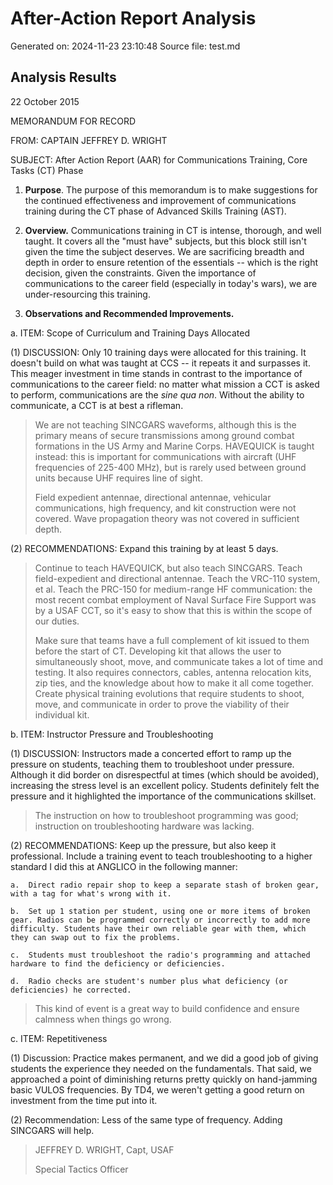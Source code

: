 # After-Action Report Analysis

Generated on: 2024-11-23 23:10:48
Source file: test.md

## Analysis Results

22 October 2015

MEMORANDUM FOR RECORD

FROM: CAPTAIN JEFFREY D. WRIGHT

SUBJECT: After Action Report (AAR) for Communications Training, Core Tasks (CT) Phase

1.  **Purpose**. The purpose of this memorandum is to make suggestions for the continued effectiveness and improvement of communications training during the CT phase of Advanced Skills Training (AST).

2.  **Overview.** Communications training in CT is intense, thorough, and well taught. It covers all the "must have" subjects, but this block still isn't given the time the subject deserves. We are sacrificing breadth and depth in order to ensure retention of the essentials -- which is the right decision, given the constraints. Given the importance of communications to the career field (especially in today's wars), we are under-resourcing this training.

3.  **Observations and Recommended Improvements.**

a.  ITEM: Scope of Curriculum and Training Days Allocated

(1) DISCUSSION: Only 10 training days were allocated for this training. It doesn't build on what was taught at CCS -- it repeats it and surpasses it. This meager investment in time stands in contrast to the importance of communications to the career field: no matter what mission a CCT is asked to perform, communications are the *sine qua non*. Without the ability to communicate, a CCT is at best a rifleman.

> We are not teaching SINCGARS waveforms, although this is the primary means of secure transmissions among ground combat formations in the US Army and Marine Corps. HAVEQUICK is taught instead: this is important for communications with aircraft (UHF frequencies of 225-400 MHz), but is rarely used between ground units because UHF requires line of sight.
>
> Field expedient antennae, directional antennae, vehicular communications, high frequency, and kit construction were not covered. Wave propagation theory was not covered in sufficient depth.

(2) RECOMMENDATIONS: Expand this training by at least 5 days.

> Continue to teach HAVEQUICK, but also teach SINCGARS. Teach field-expedient and directional antennae. Teach the VRC-110 system, et al. Teach the PRC-150 for medium-range HF communication: the most recent combat employment of Naval Surface Fire Support was by a USAF CCT, so it's easy to show that this is within the scope of our duties.
>
> Make sure that teams have a full complement of kit issued to them before the start of CT. Developing kit that allows the user to simultaneously shoot, move, and communicate takes a lot of time and testing. It also requires connectors, cables, antenna relocation kits, zip ties, and the knowledge about how to make it all come together. Create physical training evolutions that require students to shoot, move, and communicate in order to prove the viability of their individual kit.

b.  ITEM: Instructor Pressure and Troubleshooting

(1) DISCUSSION: Instructors made a concerted effort to ramp up the pressure on students, teaching them to troubleshoot under pressure. Although it did border on disrespectful at times (which should be avoided), increasing the stress level is an excellent policy. Students definitely felt the pressure and it highlighted the importance of the communications skillset.

> The instruction on how to troubleshoot programming was good; instruction on troubleshooting hardware was lacking.

(2) RECOMMENDATIONS: Keep up the pressure, but also keep it professional. Include a training event to teach troubleshooting to a higher standard I did this at ANGLICO in the following manner:

    a.  Direct radio repair shop to keep a separate stash of broken gear, with a tag for what's wrong with it.

    b.  Set up 1 station per student, using one or more items of broken gear. Radios can be programmed correctly or incorrectly to add more difficulty. Students have their own reliable gear with them, which they can swap out to fix the problems.

    c.  Students must troubleshoot the radio's programming and attached hardware to find the deficiency or deficiencies.

    d.  Radio checks are student's number plus what deficiency (or deficiencies) he corrected.

> This kind of event is a great way to build confidence and ensure calmness when things go wrong.

c.  ITEM: Repetitiveness

(1) Discussion: Practice makes permanent, and we did a good job of giving students the experience they needed on the fundamentals. That said, we approached a point of diminishing returns pretty quickly on hand-jamming basic VULOS frequencies. By TD4, we weren't getting a good return on investment from the time put into it.

(2) Recommendation: Less of the same type of frequency. Adding SINCGARS will help.

> JEFFREY D. WRIGHT, Capt, USAF
>
> Special Tactics Officer